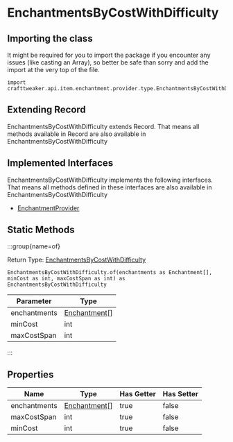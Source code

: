 # EnchantmentsByCostWithDifficulty

## Importing the class

It might be required for you to import the package if you encounter any issues (like casting an Array), so better be safe than sorry and add the import at the very top of the file.
```zenscript
import crafttweaker.api.item.enchantment.provider.type.EnchantmentsByCostWithDifficulty;
```


## Extending Record

EnchantmentsByCostWithDifficulty extends Record. That means all methods available in Record are also available in EnchantmentsByCostWithDifficulty

## Implemented Interfaces
EnchantmentsByCostWithDifficulty implements the following interfaces. That means all methods defined in these interfaces are also available in EnchantmentsByCostWithDifficulty

- [EnchantmentProvider](/vanilla/api/item/enchantment/provider/EnchantmentProvider)

## Static Methods

:::group{name=of}

Return Type: [EnchantmentsByCostWithDifficulty](/vanilla/api/item/enchantment/provider/type/EnchantmentsByCostWithDifficulty)

```zenscript
EnchantmentsByCostWithDifficulty.of(enchantments as Enchantment[], minCost as int, maxCostSpan as int) as EnchantmentsByCostWithDifficulty
```

|  Parameter   |                            Type                            |
|--------------|------------------------------------------------------------|
| enchantments | [Enchantment](/vanilla/api/item/enchantment/Enchantment)[] |
| minCost      | int                                                        |
| maxCostSpan  | int                                                        |


:::

## Properties

|     Name     |                            Type                            | Has Getter | Has Setter |
|--------------|------------------------------------------------------------|------------|------------|
| enchantments | [Enchantment](/vanilla/api/item/enchantment/Enchantment)[] | true       | false      |
| maxCostSpan  | int                                                        | true       | false      |
| minCost      | int                                                        | true       | false      |

